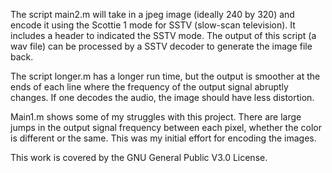 The script main2.m will take in a jpeg image (ideally 240 by 320) and encode it using the Scottie 1 mode for SSTV (slow-scan television). It includes a header to indicated the SSTV mode. The output of this script (a wav file) can be processed by a SSTV decoder to generate the image file back.

The script longer.m has a longer run time, but the output is smoother at the ends of each line where the frequency of the output signal abruptly changes. If one decodes the audio, the image should have less distortion.

Main1.m shows some of my struggles with this project. There are large jumps in the output signal frequency between each pixel, whether the color is different or the same. This was my initial effort for encoding the images.


This work is covered by the GNU General Public V3.0 License.
